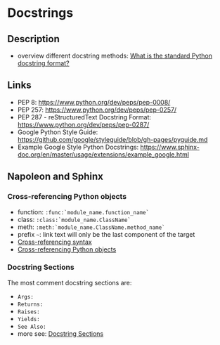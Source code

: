 # Docstrings

## Description

- overview different docstring methods: [What is the standard Python docstring format?](https://stackoverflow.com/questions/3898572/what-is-the-standard-python-docstring-format)

## Links

- PEP 8: <https://www.python.org/dev/peps/pep-0008/>
- PEP 257: <https://www.python.org/dev/peps/pep-0257/>
- PEP 287 - reStructuredText Docstring Format:
  <https://www.python.org/dev/peps/pep-0287/>
- Google Python Style Guide:
  <https://github.com/google/styleguide/blob/gh-pages/pyguide.md>
- Example Google Style Python Docstrings: https://www.sphinx-doc.org/en/master/usage/extensions/example_google.html

## Napoleon and Sphinx

### Cross-referencing Python objects

- function: ``:func:`module_name.function_name` ``
- class: ``:class:`module_name.ClassName` ``
- meth: ``:meth:`module_name.ClassName.method_name` ``
- prefix `~`: link text will only be the last component of the target
- [Cross-referencing syntax](https://www.sphinx-doc.org/en/master/usage/domains/index.html#cross-referencing-syntax)
- [Cross-referencing Python objects](https://www.sphinx-doc.org/en/master/usage/domains/python.html#cross-referencing-python-objects)

### Docstring Sections

The most comment docstring sections are:

- `Args:`
- `Returns:`
- `Raises:`
- `Yields:`
- `See Also:`
- more see: [Docstring Sections](https://www.sphinx-doc.org/en/master/usage/extensions/napoleon.html#docstring-sections)
